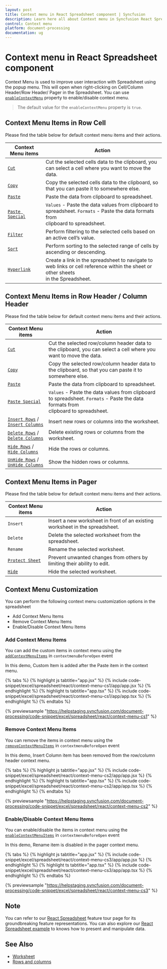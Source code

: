 ```yaml
---
layout: post
title: Context menu in React Spreadsheet component | Syncfusion
description: Learn here all about Context menu in Syncfusion React Spreadsheet component of Syncfusion Essential JS 2 and more.
control: Context menu 
platform: document-processing
documentation: ug
---
```


# Context menu in React Spreadsheet component

Context Menu is used to improve user interaction with Spreadsheet using the popup menu. This will open when right-clicking on Cell/Column Header/Row Header/ Pager in the Spreadsheet. You can use [`enableContextMenu`](https://ej2.syncfusion.com/react/documentation/api/spreadsheet/#enablecontextmenu) property to enable/disable context menu.

> The default value for the `enableContextMenu` property is `true`.

## Context Menu Items in Row Cell

Please find the table below for default context menu items and their actions.

| Context Menu items | Action |
|-------|---------|
| [`Cut`](https://ej2.syncfusion.com/react/documentation/api/spreadsheet/#cut) | Cut the selected cells data to the clipboard, you can select a cell where you want to move the data. |
| [`Copy`](https://ej2.syncfusion.com/react/documentation/api/spreadsheet/#copy) | Copy the selected cells data to the clipboard, so that you can paste it to somewhere else. |
| [`Paste`](https://ej2.syncfusion.com/react/documentation/api/spreadsheet/#paste) | Paste the data from clipboard to spreadsheet. |
| [`Paste Special`](https://ej2.syncfusion.com/react/documentation/api/spreadsheet/#paste) | `Values` - Paste the data values from clipboard to spreadsheet.  `Formats` - Paste the data formats from  <br/> clipboard to spreadsheet. |
| [`Filter`](https://ej2.syncfusion.com/react/documentation/api/spreadsheet/#filter) | Perform filtering to the selected cells based on an active cell’s value. |
| [`Sort`](https://ej2.syncfusion.com/react/documentation/api/spreadsheet/#sort) | Perform sorting to the selected range of cells by ascending or descending. |
| [`Hyperlink`](https://ej2.syncfusion.com/react/documentation/api/spreadsheet/#hyperlink) | Create a link in the spreadsheet to navigate to web links or cell reference within the sheet or other sheets  <br/> in the Spreadsheet. |

## Context Menu Items in Row Header / Column Header

Please find the table below for default context menu items and their actions.

| Context Menu items | Action |
|-------|---------|
| [`Cut`](https://ej2.syncfusion.com/react/documentation/api/spreadsheet/#cut) | Cut the selected row/column header data to the clipboard, you can select a cell where you want to move the data. |
| [`Copy`](https://ej2.syncfusion.com/react/documentation/api/spreadsheet/#copy) | Copy the selected row/column header data to the clipboard, so that you can paste it to somewhere else. |
| [`Paste`](https://ej2.syncfusion.com/react/documentation/api/spreadsheet/#paste) | Paste the data from clipboard to spreadsheet. |
| [`Paste Special`](https://ej2.syncfusion.com/react/documentation/api/spreadsheet/#paste) | `Values` - Paste the data values from clipboard to spreadsheet. `Formats` - Paste the data formats from  <br/> clipboard to spreadsheet. |
| [`Insert Rows`](https://ej2.syncfusion.com/react/documentation/api/spreadsheet/#insertrow) / [`Insert Columns`](https://ej2.syncfusion.com/react/documentation/api/spreadsheet/#insertcolumn) | Insert new rows or columns into the worksheet. |
| [`Delete Rows`](https://ej2.syncfusion.com/react/documentation/api/spreadsheet/#delete) / [`Delete Columns`](https://ej2.syncfusion.com/react/documentation/api/spreadsheet/#delete) | Delete existing rows or columns from the worksheet. |
| [`Hide Rows`](https://ej2.syncfusion.com/react/documentation/api/spreadsheet/#hiderow) / [`Hide Columns`](https://ej2.syncfusion.com/react/documentation/api/spreadsheet/#hidecolumn) | Hide the rows or columns. |
| [`UnHide Rows`](https://ej2.syncfusion.com/react/documentation/api/spreadsheet/#hiderow) / [`UnHide Columns`](https://ej2.syncfusion.com/react/documentation/api/spreadsheet/#hidecolumn) | Show the hidden rows or columns. |

## Context Menu Items in Pager

Please find the table below for default context menu items and their actions.

| Context Menu items | Action |
|-------|---------|
| `Insert` | Insert a new worksheet in front of an existing worksheet in the spreadsheet. |
| `Delete` | Delete the selected worksheet from the spreadsheet. |
| `Rename` | Rename the selected worksheet. |
| [`Protect Sheet`](https://ej2.syncfusion.com/react/documentation/api/spreadsheet/#protectsheet) | Prevent unwanted changes from others by limiting their ability to edit. |
| [`Hide`](https://ej2.syncfusion.com/react/documentation/api/spreadsheet/#hide) |Hide the selected worksheet. |

## Context Menu Customization

You can perform the following context menu customization options in the spreadsheet

* Add Context Menu Items
* Remove Context Menu Items
* Enable/Disable Context Menu Items

### Add Context Menu Items

You can add the custom items in context menu using the [`addContextMenuItems`](https://ej2.syncfusion.com/react/documentation/api/spreadsheet/#addcontextmenuitems) in `contextmenuBeforeOpen` event

In this demo, Custom Item is added after the Paste item in the context menu.

{% tabs %}
{% highlight js tabtitle="app.jsx" %}
{% include code-snippet/excel/spreadsheet/react/context-menu-cs1/app/app.jsx %}
{% endhighlight %}
{% highlight ts tabtitle="app.tsx" %}
{% include code-snippet/excel/spreadsheet/react/context-menu-cs1/app/app.tsx %}
{% endhighlight %}
{% endtabs %}

 {% previewsample "https://helpstaging.syncfusion.com/document-processing/code-snippet/excel/spreadsheet/react/context-menu-cs1" %}

### Remove Context Menu Items

You can remove the items in context menu using the [`removeContextMenuItems`](https://ej2.syncfusion.com/react/documentation/api/spreadsheet/#removecontextmenuitems) in `contextmenuBeforeOpen` event

In this demo, Insert Column item has been removed from the row/column header context menu.

{% tabs %}
{% highlight js tabtitle="app.jsx" %}
{% include code-snippet/excel/spreadsheet/react/context-menu-cs2/app/app.jsx %}
{% endhighlight %}
{% highlight ts tabtitle="app.tsx" %}
{% include code-snippet/excel/spreadsheet/react/context-menu-cs2/app/app.tsx %}
{% endhighlight %}
{% endtabs %}

 {% previewsample "https://helpstaging.syncfusion.com/document-processing/code-snippet/excel/spreadsheet/react/context-menu-cs2" %}

### Enable/Disable Context Menu Items

You can enable/disable the items in context menu using the [`enableContextMenuItems`](https://ej2.syncfusion.com/react/documentation/api/spreadsheet/#enablecontextmenuitems) in `contextmenuBeforeOpen` event

In this demo, Rename item is disabled in the pager context menu.

{% tabs %}
{% highlight js tabtitle="app.jsx" %}
{% include code-snippet/excel/spreadsheet/react/context-menu-cs3/app/app.jsx %}
{% endhighlight %}
{% highlight ts tabtitle="app.tsx" %}
{% include code-snippet/excel/spreadsheet/react/context-menu-cs3/app/app.tsx %}
{% endhighlight %}
{% endtabs %}

 {% previewsample "https://helpstaging.syncfusion.com/document-processing/code-snippet/excel/spreadsheet/react/context-menu-cs3" %}

## Note

You can refer to our [React Spreadsheet](https://www.syncfusion.com/spreadsheet-editor-sdk/react-spreadsheet-editor) feature tour page for its groundbreaking feature representations. You can also explore our [React Spreadsheet example](https://document.syncfusion.com/demos/spreadsheet-editor/react/#/material3/spreadsheet/default) to knows how to present and manipulate data.

## See Also

* [Worksheet](./worksheet)
* [Rows and columns](./rows-and-columns)